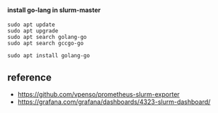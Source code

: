 #### install go-lang in slurm-master ###
```
sudo apt update
sudo apt upgrade
sudo apt search golang-go
sudo apt search gccgo-go

sudo apt install golang-go
```


## reference ##

* https://github.com/vpenso/prometheus-slurm-exporter
* https://grafana.com/grafana/dashboards/4323-slurm-dashboard/
